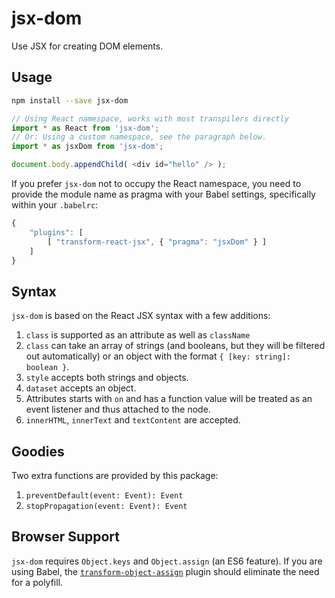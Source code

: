 # jsx-dom
Use JSX for creating DOM elements.

## Usage
```bash
npm install --save jsx-dom
```

```javascript
// Using React namespace, works with most transpilers directly
import * as React from 'jsx-dom';
// Or: Using a custom namespace, see the paragraph below.
import * as jsxDom from 'jsx-dom';

document.body.appendChild( <div id="hello" /> );
```

If you prefer `jsx-dom` not to occupy the React namespace,
you need to provide the module name as pragma with your Babel settings, specifically within your `.babelrc`:

```js
{
	"plugins": [
		[ "transform-react-jsx", { "pragma": "jsxDom" } ]
	]
}
```

## Syntax
`jsx-dom` is based on the React JSX syntax with a few additions:

1. `class` is supported as an attribute as well as `className`
2. `class` can take an array of strings (and booleans, but they will be filtered out automatically) or an object with the format `{ [key: string]: boolean }`.
3. `style` accepts both strings and objects.
4. `dataset` accepts an object.
5. Attributes starts with `on` and has a function value will be treated as an event listener and thus attached to the node.
6. `innerHTML`, `innerText` and `textContent` are accepted.

## Goodies
Two extra functions are provided by this package:

1. `preventDefault(event: Event): Event`
2. `stopPropagation(event: Event): Event`

## Browser Support
`jsx-dom` requires `Object.keys` and `Object.assign` (an ES6 feature). If you are using Babel, the [`transform-object-assign`](https://babeljs.io/docs/plugins/transform-object-assign/#usage) plugin should eliminate the need for a polyfill.